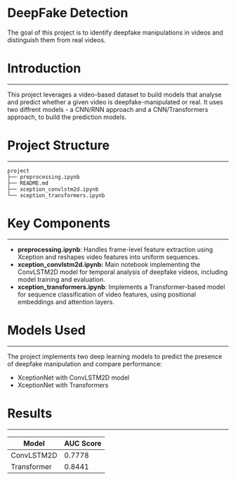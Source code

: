 # DeepFake Detection

The goal of this project is to identify deepfake manipulations in videos and distinguish them from real
videos.

# Introduction

---

This project leverages a video-based dataset to build models that analyse and predict whether a given video is deepfake-manipulated or real. It uses two diffrent models - a CNN/RNN approach and a CNN/Transformers approach, to build the prediction models.

# Project Structure

---

```
project
├── preprocessing.ipynb
├── README.md
├── xception_convlstm2d.ipynb
└── xception_transformers.ipynb
```

# Key Components

---

- **preprocessing.ipynb**: Handles frame-level feature extraction using Xception and reshapes video features into uniform sequences.
- **xception_convlstm2d.ipynb:** Main notebook implementing the ConvLSTM2D model for temporal analysis of deepfake videos, including model training and evaluation.
- **xception_transformers.ipynb**: Implements a Transformer-based model for sequence classification of video features, using positional embeddings and attention layers.

# Models Used

---

The project implements two deep learning models to predict the presence of deepfake manipulation and compare performance:

- XceptionNet with ConvLSTM2D model
- XceptionNet with Transformers

# Results

---

| Model | AUC Score |
| --- | --- |
| ConvLSTM2D | 0.7778 |
| Transformer | 0.8441 |